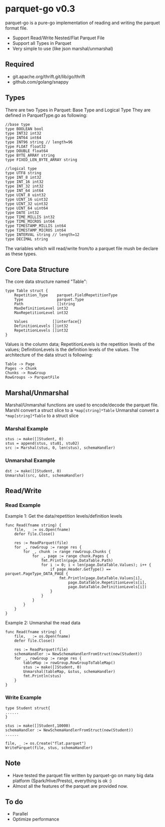# parquet-go v0.3
parquet-go is a pure-go implementation of reading and writing the parquet format file. 
* Support Read/Write Nested/Flat Parquet File
* Support all Types in Parquet
* Very simple to use (like json marshal/unmarshal)

## Required
* git.apache.org/thrift.git/lib/go/thrift
* github.com/golang/snappy

## Types
There are two Types in Parquet: Base Type and Logical Type
They are defined in ParquetType.go as following:
```
//base type
type BOOLEAN bool
type INT32 int32
type INT64 int64
type INT96 string // length=96
type FLOAT float32
type DOUBLE float64
type BYTE_ARRAY string
type FIXED_LEN_BYTE_ARRAY string

//logical type
type UTF8 string
type INT_8 int32
type INT_16 int32
type INT_32 int32
type INT_64 int64
type UINT_8 uint32
type UINT_16 uint32
type UINT_32 uint32
type UINT_64 uint64
type DATE int32
type TIME_MILLIS int32
type TIME_MICROS int64
type TIMESTAMP_MILLIS int64
type TIMESTAMP_MICROS int64
type INTERVAL string // length=12
type DECIMAL string

```
The variables which will read/write from/to a parquet file mush be declare as these types.

## Core Data Structure
The core data structure named "Table":
```
type Table struct {
	Repetition_Type    parquet.FieldRepetitionType
	Type               parquet.Type
	Path               []string
	MaxDefinitionLevel int32
	MaxRepetitionLevel int32

	Values           []interface{}
	DefinitionLevels []int32
	RepetitionLevels []int32
}
```
Values is the column data; RepetitionLevels is the repetition levels of the values; DefinitionLevels is the definition levels of the values.
The architecture of the data struct is following:
```
Table -> Page
Pages -> Chunk
Chunks -> RowGroup
RowGroups -> ParquetFile
```

## Marshal/Unmarshal
Marshal/Unmarshal functions are used to encode/decode the parquet file. 
Marshl convert a struct slice to a ```*map[string]*Table```
Unmarshal convert a ```*map[string]*Table``` to a struct slice

### Marshal Example
```
stus := make([]Student, 0)
stus = append(stus, stu01, stu02)
src := Marshal(stus, 0, len(stus), schemaHandler)
```

### Unmarshal Example
```
dst := make([]Student, 0)
Unmarshal(src, &dst, schemaHandler)
```

## Read/Write

### Read Example
Example 1: Get the data/repetition levels/definition levels
```
func Read(fname string) {
	file, _ := os.Open(fname)
	defer file.Close()

	res := ReadParquet(file)
	for _, rowGroup := range res {
		for _, chunk := range rowGroup.Chunks {
			for _, page := range chunk.Pages {
				fmt.Println(page.DataTable.Path)
				for i := 0; i < len(page.DataTable.Values); i++ {
					if page.Header.GetType() == parquet.PageType_DATA_PAGE {
						fmt.Println(page.DataTable.Values[i],
							page.DataTable.RepetitionLevels[i],
							page.DataTable.DefinitionLevels[i])
					}
				}
			}
		}
	}
}
```
Example 2: Unmarshal the read data
```
func Read(fname string) {
	file, _ := os.Open(fname)
	defer file.Close()

	res := ReadParquet(file)
	schemaHandler := NewSchemaHandlerFromStruct(new(Student))
	for _, rowGroup := range res {
		tableMap := rowGroup.RowGroupToTableMap()
		stus := make([]Student, 0)
		Unmarshal(tableMap, &stus, schemaHandler)
		fmt.Println(stus)
	}
}

```

### Write Example
```
type Student struct{
......
}

stus := make([]Student,10000)
schemaHandler := NewSchemaHandlerFromStruct(new(Student))
......

file, _ := os.Create("flat.parquet")
WriteParquet(file, stus, schemaHandler)

```

## Note
* Have tested the parquet file written by parquet-go on many big data platform (Spark/Hive/Presto), everything is ok :)
* Almost all the features of the parquet are provided now.

## To do
* Parallel
* Optimize performance